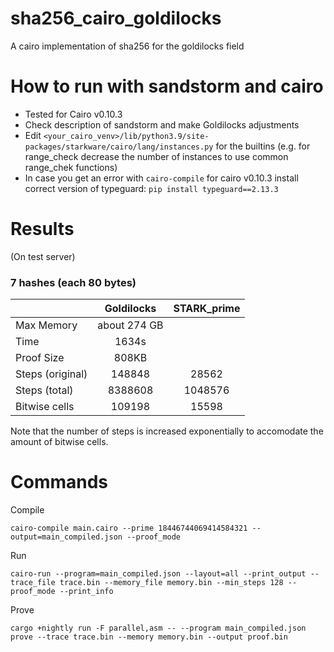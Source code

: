 # sha256_cairo_goldilocks
A cairo implementation of sha256 for the goldilocks field

# How to run with sandstorm and cairo
- Tested for Cairo v0.10.3
- Check description of sandstorm and make Goldilocks adjustments
- Edit `<your_cairo_venv>/lib/python3.9/site-packages/starkware/cairo/lang/instances.py` for the builtins (e.g. for range_check decrease the number of instances to use common range_chek functions)
- In case you get an error with `cairo-compile` for cairo v0.10.3 install correct version of typeguard: `pip install typeguard==2.13.3`

# Results
(On test server)
### 7 hashes (each 80 bytes)
|                   | Goldilocks    | STARK_prime  | 
|-------------------|:-------------:|:------------:|
| Max Memory        | about 274 GB  |              | 
| Time              |    1634s      |              | 
| Proof Size        | 808KB         |              | 
| Steps (original)  | 148848        | 28562        | 
| Steps (total)     | 8388608       | 1048576      | 
| Bitwise cells     | 109198        | 15598        | 

Note that the number of steps is increased exponentially to accomodate the amount of bitwise cells.

# Commands
Compile

```cairo-compile main.cairo --prime 18446744069414584321 --output=main_compiled.json --proof_mode```

Run

```cairo-run --program=main_compiled.json --layout=all --print_output --trace_file trace.bin --memory_file memory.bin --min_steps 128 --proof_mode --print_info```

Prove

```cargo +nightly run -F parallel,asm -- --program main_compiled.json prove --trace trace.bin --memory memory.bin --output proof.bin```


